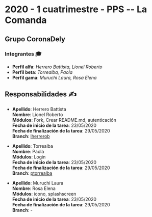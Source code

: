 # 2020 - 1 cuatrimestre - PPS -- La Comanda

## Grupo CoronaDely

### Integrantes :mortar_board:

* **Perfil alfa**: *Herrero Battista, Lionel Roberto*
* **Perfil beta**: *Torrealba, Paola*
* **Perfil gama**: *Muruchi Laura, Rosa Elena*

## Responsabilidades :writing_hand:

* **Apellido**: Herrero Battista\
    **Nombre**: Lionel Roberto\
    **Módulos**: Fork, Crear README.md, autenticación\
    **Fecha de inicio de la tarea**: 23/05/2020\
    **Fecha de finalización de la tarea**: 29/05/2020\
    **Branch**: [lherrerob](https://github.com/lionelherrerobattista/2020_TP_PPS_Comanda_1_cuatri/tree/lherrerob)

* **Apellido**: Torrealba\
    **Nombre**: Paola\
    **Módulos**: Login\
    **Fecha de inicio de la tarea**: 23/05/2020\
    **Fecha de finalización de la tarea**: 29/05/2020\
    **Branch**: [ptorrealba](https://github.com/lionelherrerobattista/2020_TP_PPS_Comanda_1_cuatri/tree/ptorrealba)

* **Apellido**: Muruchi Laura\
    **Nombre**: Rosa Elena\
    **Módulos**: icono, splashscreen\
    **Fecha de inicio de la tarea**: 23/05/2020\
    **Fecha de finalización de la tarea**: 29/05/2020\
    **Branch**: -
